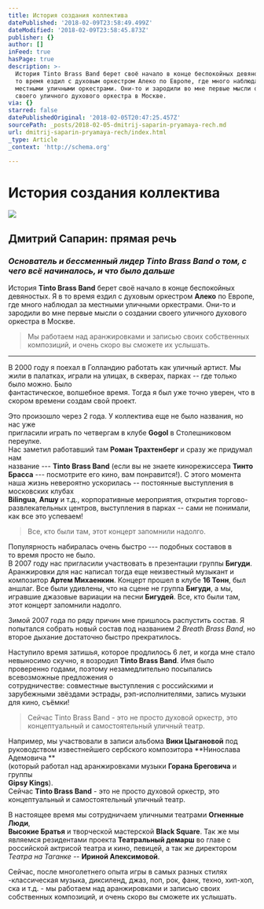 ```yaml
---
title: История создания коллектива
datePublished: '2018-02-09T23:58:49.499Z'
dateModified: '2018-02-09T23:58:45.873Z'
publisher: {}
author: []
inFeed: true
hasPage: true
description: >-
  История Tinto Brass Band берет своё начало в конце беспокойных девяностых. Я в
  то время ездил с духовым оркестром Алеко по Европе, где много наблюдал за
  местными уличными оркестрами. Они-то и зародили во мне первые мысли о создании
  своего уличного духового оркестра в Москве.
via: {}
starred: false
datePublishedOriginal: '2018-02-05T20:47:25.457Z'
sourcePath: _posts/2018-02-05-dmitrij-saparin-pryamaya-rech.md
url: dmitrij-saparin-pryamaya-rech/index.html
_type: Article
_context: 'http://schema.org'

---
```

# История создания коллектива
![](https://the-grid-user-content.s3-us-west-2.amazonaws.com/567deb58-21ea-43f3-af31-dc63be2d262e.jpg)

## Дмитрий Сапарин: прямая речь

### _Основатель и бессменный лидер Tinto Brass Band о том, с чего всё начиналось, и что было дальше_

История **Tinto Brass Band** берет своё начало в конце беспокойных девяностых. Я в то время ездил с духовым оркестром **Алеко** по Европе, где много наблюдал за местными уличными оркестрами. Они-то и зародили во мне первые мысли о создании своего уличного духового оркестра в Москве.

> Мы работаем над аранжировками и записью своих собственных композиций, и очень скоро вы сможете их услышать.

---

В 2000 году я поехал в Голландию работать как уличный артист. Мы жили в палатках, играли на улицах, в скверах, парках -- где только было можно. Было   
фантастическое, волшебное время. Тогда я был уже точно уверен, что в   
скором времени создам свой проект.

Это произошло через 2 года. У коллектива еще не было названия, но нас уже   
пригласили играть по четвергам в клубе **Gogol** в Столешниковом переулке.   
Нас заметил работавший там **Роман Трахтенберг** и сразу же придумал нам   
название --- **Tinto Brass Band** (если вы не знаете кинорежиссера **Тинто Брасса** --- посмотрите его кино, вам понравится!). С этого момента наша жизнь невероятно ускорилась -- постоянные выступления в московских клубах   
**Bilingua**, **Апшу** и т.д., корпоративные мероприятия, открытия торгово-развлекательных центров, выступления в парках -- сами не понимали, как все это успеваем!

> Все, кто были там, этот концерт запомнили надолго.

Популярность набиралась очень быстро --- подобных составов в   
то время просто не было.   
В 2007 году нас пригласили участвовать в презентации группы **Бигуди**. Аранжировки для нас написал тогда еще неизвестный музыкант и   
композитор **Артем Михаенкин**. Концерт прошел в клубе **16 Тонн**, был аншлаг. Все были удивлены, что на сцене не группа **Бигуди**, а мы, игравшие джазовые вариации на песни **Бигудей**. Все, кто были там, этот концерт запомнили надолго.

Зимой 2007 года по ряду причин мне пришлось распустить состав. Я   
попытался собрать новый состав под названием _2 Breath Brass Band_, но второе дыхание достаточно быстро прекратилось.

Наступило время затишья, которое продлилось 6 лет, и когда мне стало   
невыносимо скучно, я возродил **Tinto Brass Band**. Имя было проверенно годами, поэтому незамедлительно посыпались всевозможные предложения о   
сотрудничестве: совместные выступления с российскими и зарубежными звёздами эстрады, рэп-исполнителями, запись музыки для кино, съёмки!

> Сейчас Tinto Brass Band - это не просто духовой оркестр, это концептуальный и самостоятельный уличный театр.

Например, мы участвовали в записи альбома **Вики Цыгановой** под руководством известнейшего сербского композитора **Нинослава Адемовича **  
(который работал над аранжировками музыки **Горана Бреговича** и группы   
**Gipsy Kings**).   
Сейчас **Tinto Brass Band** - это не просто духовой оркестр, это концептуальный и самостоятельный уличный театр.

В настоящее время мы сотрудничаем уличными театрами **Огненные Люди**,   
**Высокие Братья** и творческой мастерской **Black Square**. Так же мы являемся резидентами проекта **Театральный демарш** во главе с российской актрисой театра и кино, певицей, а так же директором _Театра на Таганке_ -- **Ириной Апексимовой**.

Сейчас, после многолетнего опыта игры в самых разных стилях -классическая музыка, диксиленд, джаз, поп, рок, фанк, техно, хип-хоп, ска и т.д. - мы работаем над аранжировками и записью своих собственных композиций, и очень скоро вы сможете их услышать.